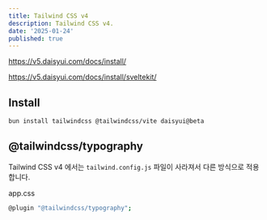 ```yaml
---
title: Tailwind CSS v4
description: Tailwind CSS v4.
date: '2025-01-24'
published: true
---
```


<https://v5.daisyui.com/docs/install/>

<https://v5.daisyui.com/docs/install/sveltekit/>

## Install

```bash
bun install tailwindcss @tailwindcss/vite daisyui@beta
```

## @tailwindcss/typography

Tailwind CSS v4 에서는 `tailwind.config.js` 파일이 사라져서 다른 방식으로 적용합니다.

app.css

```bash
@plugin "@tailwindcss/typography";
```
